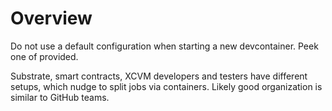 # Overview

Do not use a default configuration when starting a new devcontainer.
Peek one of provided.

Substrate, smart contracts, XCVM  developers and testers have different setups, which nudge to split jobs via containers. Likely good organization is similar to GitHub teams.